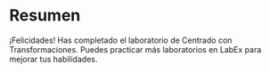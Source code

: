 # Resumen

¡Felicidades! Has completado el laboratorio de Centrado con Transformaciones. Puedes practicar más laboratorios en LabEx para mejorar tus habilidades.
